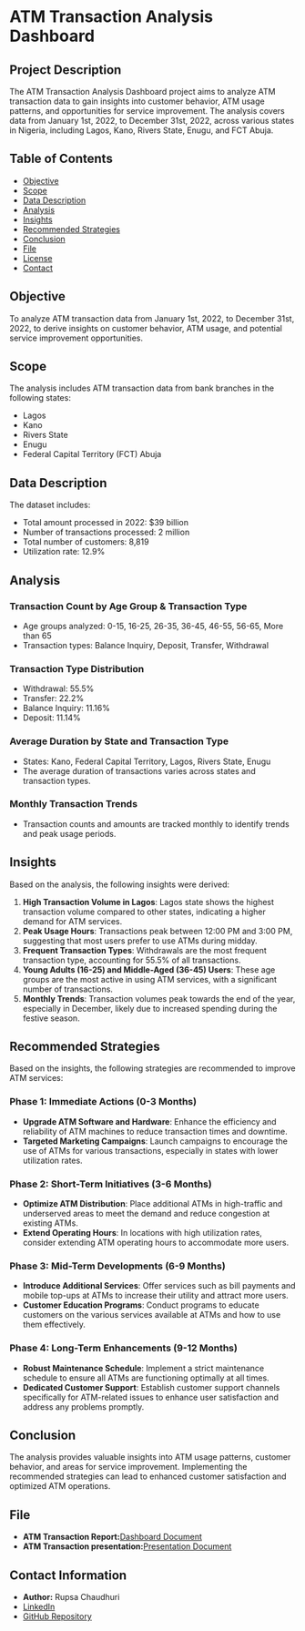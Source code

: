 # ATM Transaction Analysis Dashboard

## Project Description

The ATM Transaction Analysis Dashboard project aims to analyze ATM transaction data to gain insights into customer behavior, ATM usage patterns, and opportunities for service improvement. The analysis covers data from January 1st, 2022, to December 31st, 2022, across various states in Nigeria, including Lagos, Kano, Rivers State, Enugu, and FCT Abuja.

## Table of Contents

- [Objective](#objective)
- [Scope](#scope)
- [Data Description](#data-description)
- [Analysis](#analysis)
- [Insights](#insights)
- [Recommended Strategies](#recommended-strategies)
- [Conclusion](#conclusion)
- [File](#file)
- [License](#license)
- [Contact](#contact-information)

## Objective

To analyze ATM transaction data from January 1st, 2022, to December 31st, 2022, to derive insights on customer behavior, ATM usage, and potential service improvement opportunities.

## Scope

The analysis includes ATM transaction data from bank branches in the following states:
- Lagos
- Kano
- Rivers State
- Enugu
- Federal Capital Territory (FCT) Abuja

## Data Description

The dataset includes:
- Total amount processed in 2022: $39 billion
- Number of transactions processed: 2 million
- Total number of customers: 8,819
- Utilization rate: 12.9%

## Analysis

### Transaction Count by Age Group & Transaction Type
- Age groups analyzed: 0-15, 16-25, 26-35, 36-45, 46-55, 56-65, More than 65
- Transaction types: Balance Inquiry, Deposit, Transfer, Withdrawal

### Transaction Type Distribution
- Withdrawal: 55.5%
- Transfer: 22.2%
- Balance Inquiry: 11.16%
- Deposit: 11.14%

### Average Duration by State and Transaction Type
- States: Kano, Federal Capital Territory, Lagos, Rivers State, Enugu
- The average duration of transactions varies across states and transaction types.

### Monthly Transaction Trends
- Transaction counts and amounts are tracked monthly to identify trends and peak usage periods.

## Insights

Based on the analysis, the following insights were derived:

1. **High Transaction Volume in Lagos**: Lagos state shows the highest transaction volume compared to other states, indicating a higher demand for ATM services.
2. **Peak Usage Hours**: Transactions peak between 12:00 PM and 3:00 PM, suggesting that most users prefer to use ATMs during midday.
3. **Frequent Transaction Types**: Withdrawals are the most frequent transaction type, accounting for 55.5% of all transactions.
4. **Young Adults (16-25) and Middle-Aged (36-45) Users**: These age groups are the most active in using ATM services, with a significant number of transactions.
5. **Monthly Trends**: Transaction volumes peak towards the end of the year, especially in December, likely due to increased spending during the festive season.

## Recommended Strategies

Based on the insights, the following strategies are recommended to improve ATM services:

### Phase 1: Immediate Actions (0-3 Months)
- **Upgrade ATM Software and Hardware**: Enhance the efficiency and reliability of ATM machines to reduce transaction times and downtime.
- **Targeted Marketing Campaigns**: Launch campaigns to encourage the use of ATMs for various transactions, especially in states with lower utilization rates.

### Phase 2: Short-Term Initiatives (3-6 Months)
- **Optimize ATM Distribution**: Place additional ATMs in high-traffic and underserved areas to meet the demand and reduce congestion at existing ATMs.
- **Extend Operating Hours**: In locations with high utilization rates, consider extending ATM operating hours to accommodate more users.

### Phase 3: Mid-Term Developments (6-9 Months)
- **Introduce Additional Services**: Offer services such as bill payments and mobile top-ups at ATMs to increase their utility and attract more users.
- **Customer Education Programs**: Conduct programs to educate customers on the various services available at ATMs and how to use them effectively.

### Phase 4: Long-Term Enhancements (9-12 Months)
- **Robust Maintenance Schedule**: Implement a strict maintenance schedule to ensure all ATMs are functioning optimally at all times.
- **Dedicated Customer Support**: Establish customer support channels specifically for ATM-related issues to enhance user satisfaction and address any problems promptly.

## Conclusion

The analysis provides valuable insights into ATM usage patterns, customer behavior, and areas for service improvement. Implementing the recommended strategies can lead to enhanced customer satisfaction and optimized ATM operations.

## File
- **ATM Transaction Report:**[Dashboard Document](./Atm%20Dashboard.pdf)
- **ATM Transaction presentation:**[Presentation Document](./Atm%20presentation.pdf)

## Contact Information
- **Author:** Rupsa Chaudhuri
- [LinkedIn](https://www.linkedin.com/in/rupsa-chaudhuri/)
- [GitHub Repository](https://github.com/rupsa723?tab=repositories)

 
